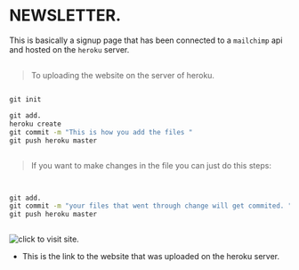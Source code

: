 # NEWSLETTER.
This is basically a signup page that has been connected to a `mailchimp` api and hosted on the `heroku` server.

## 

> To uploading the website on the server of heroku.

```cmd

git init

git add.
heroku create
git commit -m "This is how you add the files "
git push heroku master



```
> If you want to make changes in the file you can just do this steps:

```cmd

 
git add.
git commit -m "your files that went through change will get commited. "
git push heroku master



```


  ![click to visit site.](https://vast-garden-90793.herokuapp.com/)

- This is the link to the website that was uploaded on the heroku server.
